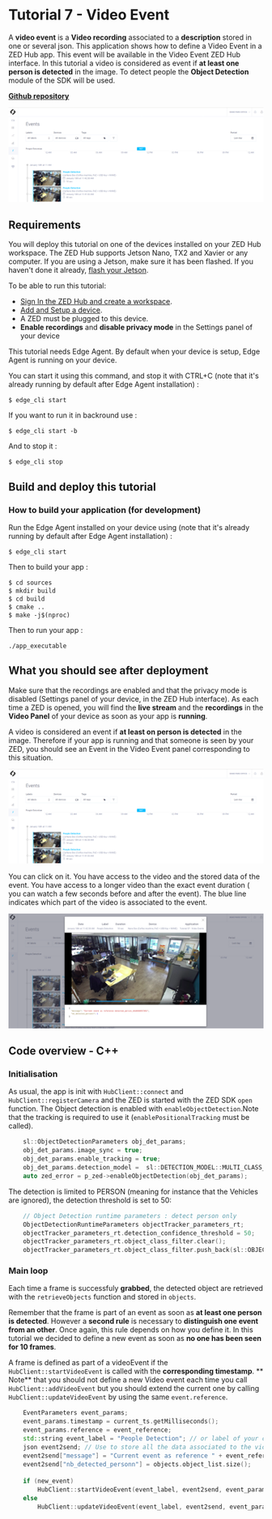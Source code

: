 # Tutorial 7 - Video Event

A **video event** is a **Video recording** associated to a **description** stored in one or several json.
This application shows how to define a Video Event in a ZED Hub app. This event will be available in the Video Event ZED Hub interface.
In this tutorial a video is considered as event if **at least one person is detected** in the image. To detect people the **Object Detection** module of the SDK will be used. 

[**Github repository**](https://github.com/stereolabs/zed-hub-examples/tree/main/tutorials/tutorial_06_video_event)

![](./images/event_detected_people.png " ")


## Requirements
You will deploy this tutorial on one of the devices installed on your ZED Hub workspace. The ZED Hub supports Jetson Nano, TX2 and Xavier or any computer. If you are using a Jetson, make sure it has been flashed. If you haven't done it already, [flash your Jetson](https://docs.nvidia.com/sdk-manager/install-with-sdkm-jetson/index.html).

To be able to run this tutorial:
- [Sign In the ZED Hub and create a workspace](https://www.stereolabs.com/docs/cloud/overview/get-started/).
- [Add and Setup a device](https://www.stereolabs.com/docs/cloud/overview/get-started/#add-a-camera).
- A ZED must be plugged to this device.
- **Enable recordings** and **disable privacy mode** in the Settings panel of your device

This tutorial needs Edge Agent. By default when your device is setup, Edge Agent is running on your device.

You can start it using this command, and stop it with CTRL+C (note that it's already running by default after Edge Agent installation) :
```
$ edge_cli start
```

If you want to run it in backround use :
```
$ edge_cli start -b
```

And to stop it :
```
$ edge_cli stop
```

## Build and deploy this tutorial

### How to build your application (for development)

Run the Edge Agent installed on your device using (note that it's already running by default after Edge Agent installation) :
```
$ edge_cli start
```

Then to build your app :
```
$ cd sources
$ mkdir build
$ cd build
$ cmake ..
$ make -j$(nproc)
```

Then to run your app :
```
./app_executable
```

## What you should see after deployment
Make sure that the recordings are enabled and that the privacy mode is disabled (Settings panel of your device, in the ZED Hub interface).
As each time a ZED is opened, you will find the **live stream** and the **recordings** in the **Video Panel** of your device as soon as your app is **running**.

A video is considered an event if **at least on person is detected** in the image. Therefore if your app is running and that someone is seen by your ZED, you should see an Event in the Video Event panel corresponding to this situation.

![](./images/event_detected_people.png " ")

You can click on it. You have access to the video and the stored data of the event. You have access to a longer video than the exact event duration ( you can watch a few seconds before and after the event). The blue line indicates which part of the video is associated to the event.

![](./images/event_visualisation.png " ")


## Code overview - C++

### Initialisation
As usual, the app is init with `HubClient::connect` and `HubClient::registerCamera` and the ZED is started with  the ZED SDK `open` function.
The Object detection is enabled with `enableObjectDetection`.Note that the tracking is required to use it (`enablePositionalTracking` must be called).

```c++
    sl::ObjectDetectionParameters obj_det_params;
    obj_det_params.image_sync = true;
    obj_det_params.enable_tracking = true;
    obj_det_params.detection_model =  sl::DETECTION_MODEL::MULTI_CLASS_BOX;
    auto zed_error = p_zed->enableObjectDetection(obj_det_params);
```

The detection is limited to PERSON (meaning for instance that the Vehicles are ignored), the detection threshold is set to 50:

```c++
    // Object Detection runtime parameters : detect person only
    ObjectDetectionRuntimeParameters objectTracker_parameters_rt;
    objectTracker_parameters_rt.detection_confidence_threshold = 50;
    objectTracker_parameters_rt.object_class_filter.clear();
    objectTracker_parameters_rt.object_class_filter.push_back(sl::OBJECT_CLASS::PERSON);
```


### Main loop

Each time a frame is successfuly **grabbed**, the detected object are retrieved with the `retrieveObjects` function and stored in `objects`.

Remember that the frame is part of an event as soon as **at least one person is detected**. However a **second rule** is necessary to **distinguish one event from an other**. Once again, this rule depends on how you define it. In this tutorial we decided to define a new event as soon as **no one has been seen for 10 frames**. 

A frame is defined as part of a videoEvent if the `HubClient::startVideoEvent` is called with the **corresponding timestamp**.
** Note** that you should not define a new Video event each time you call `HubClient::addVideoEvent` but you should extend the current one by calling `HubClient::updateVideoEvent` by using the same `event.reference`.

```c++
    EventParameters event_params;
    event_params.timestamp = current_ts.getMilliseconds();
    event_params.reference = event_reference;    
    std::string event_label = "People Detection"; // or label of your choice
    json event2send; // Use to store all the data associated to the video event. 
    event2send["message"] = "Current event as reference " + event_reference;
    event2send["nb_detected_personn"] = objects.object_list.size();

    if (new_event)
        HubClient::startVideoEvent(event_label, event2send, event_params);
    else
        HubClient::updateVideoEvent(event_label, event2send, event_params);


```